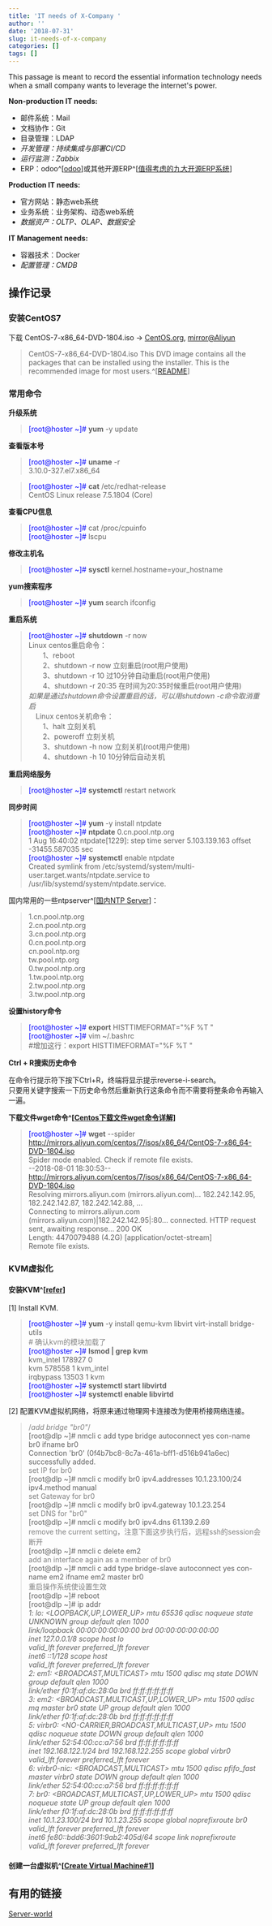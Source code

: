 ```yaml
---
title: 'IT needs of X-Company '
author: ''
date: '2018-07-31'
slug: it-needs-of-x-company
categories: []
tags: []
---
```


This passage is meant to record the essential information technology needs when a small company wants to leverage the internet's power.


**Non-production IT needs:**  
- 邮件系统：Mail  
- 文档协作：Git  
- 目录管理：LDAP  
- *开发管理：持续集成与部署CI/CD*  
- *运行监测：Zabbix*
- ERP：odoo^[[odoo](www.odoo.com)]或其他开源ERP^[[值得考虑的九大开源ERP系统](http://os.51cto.com/art/201804/570668.htm)]  
  
  
**Production IT needs:**  
- 官方网站：静态web系统  
- 业务系统：业务架构、动态web系统  
- *数据资产：OLTP、OLAP、数据安全*   



**IT Management needs:**  
- 容器技术：Docker    
- *配置管理：CMDB*  

## 操作记录 ##


### 安装CentOS7     
下载 CentOS-7-x86_64-DVD-1804.iso ->   [CentOS.org](http://isoredirect.centos.org/centos/7.5.1804/isos/x86_64/), [mirror@Aliyun](http://mirrors.aliyun.com/centos/7/isos/x86_64/CentOS-7-x86_64-DVD-1804.iso)

> CentOS-7-x86_64-DVD-1804.iso This DVD image contains all the packages that can be installed using the installer. This is the recommended image for most users.^[[README](http://mirrors.aliyun.com/centos/7/isos/x86_64/0_README.txt)]



### 常用命令  

**升级系统**  

> <font color='blue'>[root@hoster ~]#</font> **yum** -y update 

**查看版本号**  

> <font color='blue'>[root@hoster ~]#</font> **uname** -r   
3.10.0-327.el7.x86_64  

> <font color='blue'>[root@hoster ~]#</font> **cat** /etc/redhat-release      
CentOS Linux release 7.5.1804 (Core)            

**查看CPU信息**  

> <font color='blue'>[root@hoster ~]#</font> cat /proc/cpuinfo   
<font color='blue'>[root@hoster ~]#</font> lscpu  

**修改主机名**  

> <font color='blue'>[root@hoster ~]#</font> **sysctl** kernel.hostname=your_hostname

**yum搜索程序**  

> <font color='blue'>[root@hoster ~]#</font> **yum** search ifconfig  


**重启系统**  

> <font color='blue'>[root@hoster ~]#</font> **shutdown** -r now  
>Linux centos重启命令：  
　　1、reboot  
　　2、shutdown -r now 立刻重启(root用户使用)  
　　3、shutdown -r 10 过10分钟自动重启(root用户使用)  
　　4、shutdown -r 20:35 在时间为20:35时候重启(root用户使用)  
*如果是通过shutdown命令设置重启的话，可以用shutdown -c命令取消重启*  
　Linux centos关机命令：  
　　1、halt 立刻关机  
　　2、poweroff 立刻关机  
　　3、shutdown -h now 立刻关机(root用户使用)  
　　4、shutdown -h 10 10分钟后自动关机  

**重启网络服务**  

> <font color='blue'>[root@hoster ~]#</font> **systemctl** restart network


**同步时间**  

> <font color='blue'>[root@hoster ~]#</font> **yum** -y install ntpdate  
<font color='blue'>[root@hoster ~]#</font> **ntpdate** 0.cn.pool.ntp.org  
 1 Aug 16:40:02 ntpdate[1229]: step time server 5.103.139.163 offset -31455.587035 sec    
<font color='blue'>[root@hoster ~]#</font> **systemctl** enable ntpdate  
Created symlink from /etc/systemd/system/multi-user.target.wants/ntpdate.service to /usr/lib/systemd/system/ntpdate.service.

国内常用的一些ntpserver^[[国内NTP Server](https://www.citydog.me/1352.html)]：

> 1.cn.pool.ntp.org   
2.cn.pool.ntp.org   
3.cn.pool.ntp.org   
0.cn.pool.ntp.org   
cn.pool.ntp.org   
tw.pool.ntp.org   
0.tw.pool.ntp.org   
1.tw.pool.ntp.org    
2.tw.pool.ntp.org    
3.tw.pool.ntp.org  

**设置history命令**  

> <font color='blue'>[root@hoster ~]#</font> **export** HISTTIMEFORMAT="%F %T "  
<font color='blue'>[root@hoster ~]#</font> vim ~/.bashrc  
#增加这行：export HISTTIMEFORMAT="%F %T "
  

**Ctrl + R搜索历史命令**  

在命令行提示符下按下Ctrl+R，终端将显示提示reverse-i-search。  
只要用关键字搜索一下历史命令然后重新执行这条命令而不需要将整条命令再输入一遍。


**下载文件wget命令^[[Centos下载文件wget命令详解](http://www.souvc.com/?p=1569)]**  

> <font color='blue'>[root@hoster ~]#</font> **wget** --spider http://mirrors.aliyun.com/centos/7/isos/x86_64/CentOS-7-x86_64-DVD-1804.iso  
Spider mode enabled. Check if remote file exists.  
--2018-08-01 18:30:53--  http://mirrors.aliyun.com/centos/7/isos/x86_64/CentOS-7-x86_64-DVD-1804.iso  
Resolving mirrors.aliyun.com (mirrors.aliyun.com)... 182.242.142.95, 182.242.142.87, 182.242.142.88, ...  
Connecting to mirrors.aliyun.com (mirrors.aliyun.com)|182.242.142.95|:80... connected.
HTTP request sent, awaiting response... 200 OK  
Length: 4470079488 (4.2G) [application/octet-stream]  
Remote file exists.  



### KVM虚拟化

#### 安装KVM^[[refer](https://www.server-world.info/en/note?os=CentOS_7&p=kvm&f=1)]  

[1]	Install KVM.  
> <font color='blue'>[root@hoster ~]#</font> **yum** -y install qemu-kvm libvirt virt-install bridge-utils  
<font color='grey'> # 确认kvm的模块加载了 </font>  
> <font color='blue'>[root@hoster ~]#</font>  **lsmod | grep kvm**   
kvm_intel             178927  0  
kvm                   578558  1 kvm_intel  
irqbypass              13503  1 kvm    
<font color='blue'>[root@hoster ~]#</font> **systemctl start libvirtd**    
<font color='blue'>[root@hoster ~]#</font> **systemctl enable libvirtd**    

[2]	配置KVM虚拟机网络，将原来通过物理网卡连接改为使用桥接网络连接。

> <font color='grey'>/*add bridge "br0"*/</font>    
[root@dlp ~]# nmcli c add type bridge autoconnect yes con-name br0 ifname br0   
Connection 'br0' (0f4b7bc8-8c7a-461a-bff1-d516b941a6ec) successfully added.  
 <font color='grey'>set IP for br0</font>    
[root@dlp ~]# nmcli c modify br0 ipv4.addresses 10.1.23.100/24 ipv4.method manual   
 <font color='grey'>set Gateway for br0</font>    
[root@dlp ~]# nmcli c modify br0 ipv4.gateway 10.1.23.254   
 <font color='grey'>set DNS for "br0"</font>    
[root@dlp ~]# nmcli c modify br0 ipv4.dns 61.139.2.69   
 <font color='grey'>remove the current setting，注意下面这步执行后，远程ssh的session会断开</font>    
[root@dlp ~]# nmcli c delete em2   
 <font color='grey'>add an interface again as a member of br0</font>    
[root@dlp ~]# nmcli c add type bridge-slave autoconnect yes con-name em2 ifname em2 master br0  
 <font color='grey'>重启操作系统使设置生效</font>  
[root@dlp ~]# reboot  
[root@dlp ~]# ip addr   
*1: lo: <LOOPBACK,UP,LOWER_UP> mtu 65536 qdisc noqueue state UNKNOWN group default qlen 1000  
    link/loopback 00:00:00:00:00:00 brd 00:00:00:00:00:00  
    inet 127.0.0.1/8 scope host lo  
       valid_lft forever preferred_lft forever  
    inet6 ::1/128 scope host  
       valid_lft forever preferred_lft forever  
2: em1: <BROADCAST,MULTICAST> mtu 1500 qdisc mq state DOWN group default qlen 1000  
    link/ether f0:1f:af:dc:28:0a brd ff:ff:ff:ff:ff:ff  
3: em2: <BROADCAST,MULTICAST,UP,LOWER_UP> mtu 1500 qdisc mq master br0 state UP group default qlen 1000  
    link/ether f0:1f:af:dc:28:0b brd ff:ff:ff:ff:ff:ff  
5: virbr0: <NO-CARRIER,BROADCAST,MULTICAST,UP> mtu 1500 qdisc noqueue state DOWN group default qlen 1000  
    link/ether 52:54:00:cc:a7:56 brd ff:ff:ff:ff:ff:ff  
    inet 192.168.122.1/24 brd 192.168.122.255 scope global virbr0  
       valid_lft forever preferred_lft forever  
6: virbr0-nic: <BROADCAST,MULTICAST> mtu 1500 qdisc pfifo_fast master virbr0 state DOWN group default qlen 1000  
    link/ether 52:54:00:cc:a7:56 brd ff:ff:ff:ff:ff:ff  
7: br0: <BROADCAST,MULTICAST,UP,LOWER_UP> mtu 1500 qdisc noqueue state UP group default qlen 1000  
    link/ether f0:1f:af:dc:28:0b brd ff:ff:ff:ff:ff:ff  
    inet 10.1.23.100/24 brd 10.1.23.255 scope global noprefixroute br0  
       valid_lft forever preferred_lft forever  
    inet6 fe80::bdd6:3601:9ab2:405d/64 scope link noprefixroute  
       valid_lft forever preferred_lft forever*  

#### 创建一台虚拟机^[[Create Virtual Machine#1](https://www.server-world.info/en/note?os=CentOS_7&p=kvm&f=2)]  








## 有用的链接 ##

[Server-world](https://www.server-world.info/en/)
